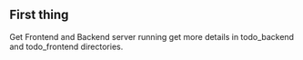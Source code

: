 ## First thing 
Get Frontend and Backend server running get more details in todo_backend and todo_frontend directories. 

